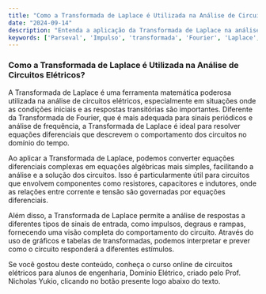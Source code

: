 ```yaml
---
title: "Como a Transformada de Laplace é Utilizada na Análise de Circuitos Elétricos?"
date: "2024-09-14"
description: "Entenda a aplicação da Transformada de Laplace na análise avançada de circuitos elétricos."
keywords: ['Parseval', 'Impulso', 'transformada', 'Fourier', 'Laplace', 'Rampa', 'gráfico']
---
```


### Como a Transformada de Laplace é Utilizada na Análise de Circuitos Elétricos?

A Transformada de Laplace é uma ferramenta matemática poderosa utilizada na análise de circuitos elétricos, especialmente em situações onde as condições iniciais e as respostas transitórias são importantes. Diferente da Transformada de Fourier, que é mais adequada para sinais periódicos e análise de frequência, a Transformada de Laplace é ideal para resolver equações diferenciais que descrevem o comportamento dos circuitos no domínio do tempo.

Ao aplicar a Transformada de Laplace, podemos converter equações diferenciais complexas em equações algébricas mais simples, facilitando a análise e a solução dos circuitos. Isso é particularmente útil para circuitos que envolvem componentes como resistores, capacitores e indutores, onde as relações entre corrente e tensão são governadas por equações diferenciais.

Além disso, a Transformada de Laplace permite a análise de respostas a diferentes tipos de sinais de entrada, como impulsos, degraus e rampas, fornecendo uma visão completa do comportamento do circuito. Através do uso de gráficos e tabelas de transformadas, podemos interpretar e prever como o circuito responderá a diferentes estímulos.

Se você gostou deste conteúdo, conheça o curso online de circuitos elétricos para alunos de engenharia, Domínio Elétrico, criado pelo Prof. Nicholas Yukio, clicando no botão presente logo abaixo do texto.